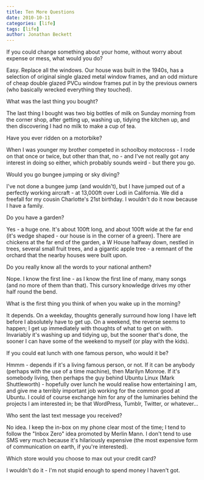 ```yaml
---
title: Ten More Questions
date: 2010-10-11
categories: [life]
tags: [life]
author: Jonathan Beckett
---
```


If you could change something about your home, without worry about expense or mess, what would you do?

Easy. Replace all the windows. Our house was built in the 1940s, has a selection of original single glazed metal window frames, and an odd mixture of cheap double glazed PVCu window frames put in by the previous owners (who basically wrecked everything they touched).

What was the last thing you bought?

The last thing I bought was two big bottles of milk on Sunday morning from the corner shop, after getting up, washing up, tidying the kitchen up, and then discovering I had no milk to make a cup of tea.

Have you ever ridden on a motorbike?

When I was younger my brother competed in schoolboy motocross - I rode on that once or twice, but other than that, no - and I've not really got any interest in doing so either, which probably sounds weird - but there you go.

Would you go bungee jumping or sky diving?

I've not done a bungee jump (and wouldn't), but I have jumped out of a perfectly working aircraft - at 13,000ft over Lodi in California. We did a freefall for my cousin Charlotte's 21st birthday. I wouldn't do it now because I have a family.

Do you have a garden?

Yes - a huge one. It's about 100ft long, and about 100ft wide at the far end (it's wedge shaped - our house is in the corner of a green). There are chickens at the far end of the garden, a W House halfway down, nestled in trees, several small fruit trees, and a gigantic apple tree - a remnant of the orchard that the nearby houses were built upon.

Do you really know all the words to your national anthem?

Nope. I know the first line - as I know the first line of many, many songs (and no more of them than that). This cursory knowledge drives my other half round the bend.

What is the first thing you think of when you wake up in the morning?

It depends. On a weekday, thoughts generally surround how long I have left before I absolutely have to get up. On a weekend, the reverse seems to happen; I get up immediately with thoughts of what to get on with. Invariably it's washing up and tidying up, but the sooner that's done, the sooner I can have some of the weekend to myself (or play with the kids).

If you could eat lunch with one famous person, who would it be?

Hmmm - depends if it's a living famous person, or not. If it can be anybody (perhaps with the use of a time machine), then Marilyn Monroe. If it's somebody living, then perhaps the guy behind Ubuntu Linux (Mark Shuttleworth) - hopefully over lunch he would realise how entertaining I am, and give me a terribly important job working for the common good at Ubuntu. I could of course exchange him for any of the luminaries behind the projects I am interested in; be that WordPress, Tumblr, Twitter, or whatever...

Who sent the last text message you received?

No idea. I keep the in-box on my phone clear most of the time; I tend to follow the "Inbox Zero" idea promoted by Merlin Mann. I don't tend to use SMS very much because it's hilariously expensive (the most expensive form of communication on earth, if you're interested).

Which store would you choose to max out your credit card?

I wouldn't do it - I'm not stupid enough to spend money I haven't got.